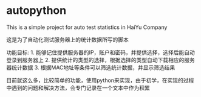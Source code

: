 # autopython
This is a simple project for auto test statistics in HaiYu Company

这是为了自动化测试服务器上的统计数据所写的脚本

功能目标:
    1. 能够记住提供服务器的IP，账户和密码，并提供选择，选择后能自动登录到服务器上
    2. 提供统计的类型的选择，根据选择的类型自动下载相应的服务器统计数据
    3. 根据MAC地址等条件可以筛选统计数据，并显示筛选结果

目前就这么多，比较简单的功能，使用python来实现，由于初学，在实现的过程中遇到的问题和解决方法，会专门记录在一个文本中作为积累
